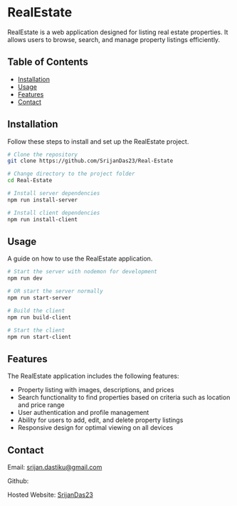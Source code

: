 # RealEstate

RealEstate is a web application designed for listing real estate properties. It allows users to browse, search, and manage property listings efficiently.


## Table of Contents

- [Installation](#installation)
- [Usage](#usage)
- [Features](#features)
- [Contact](#contact)

## Installation

Follow these steps to install and set up the RealEstate project.

```bash
# Clone the repository
git clone https://github.com/SrijanDas23/Real-Estate

# Change directory to the project folder
cd Real-Estate

# Install server dependencies
npm run install-server

# Install client dependencies
npm run install-client
```

## Usage

A guide on how to use the RealEstate application.

```bash
# Start the server with nodemon for development
npm run dev

# OR start the server normally
npm run start-server

# Build the client
npm run build-client

# Start the client
npm run start-client
```

## Features

The RealEstate application includes the following features:

- Property listing with images, descriptions, and prices
- Search functionality to find properties based on criteria such as location and price range
- User authentication and profile management
- Ability for users to add, edit, and delete property listings
- Responsive design for optimal viewing on all devices

## Contact

Email: [srijan.dastiku@gmail.com](mailto:srijan.dastiku@gmail.com)

Github: 

Hosted Website: [SrijanDas23](https://github.com/SrijanDas23)